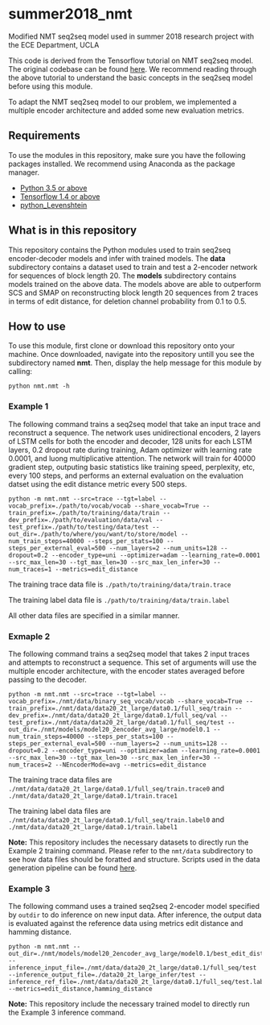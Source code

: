 # summer2018_nmt
Modified NMT seq2seq model used in summer 2018 research project with the ECE Department, UCLA

This code is derived from the Tensorflow tutorial on NMT seq2seq model. The original codebase can be found [here](https://github.com/tensorflow/nmt). We recommend reading through the above tutorial to understand the basic concepts in the seq2seq model before using this module. 

To adapt the NMT seq2seq model to our problem, we implemented a multiple encoder architecture and added some new evaluation metrics. 

## Requirements
To use the modules in this repository, make sure you have the following packages installed. We recommend using Anaconda as the package manager. 

* [Python 3.5 or above](https://www.python.org/)
* [Tensorflow 1.4 or above](https://www.tensorflow.org/)
* [python_Levenshtein](https://pypi.org/project/python-Levenshtein/)

## What is in this repository
This repository contains the Python modules used to train seq2seq encoder-decoder models and infer with trained models. The **data** subdirectory contains a dataset used to train and test a 2-encoder network for sequences of block length 20. The **models** subdirectory contains models trained on the above data. The models above are able to outperform SCS and SMAP on reconstructing block length 20 sequences from 2 traces in terms of edit distance, for deletion channel probability from 0.1 to 0.5. 


## How to use
To use this module, first clone or download this repository onto your machine. Once downloaded, navigate into the repository untill you see the subdirectory named **nmt**. Then, display the help message for this module by calling: 
``` shell
python nmt.nmt -h 
```

### Example 1
The following command trains a seq2seq model that take an input trace and reconstruct a sequence. The network uses unidirectional encoders, 2 layers of LSTM cells for both the encoder and decoder, 128 units for each LSTM layers, 0.2 dropout rate during training, Adam optimizer with learning rate 0.0001, and luong multiplicative attention. The network will train for 40000 gradient step, outputing basic statistics like training speed, perplexity, etc, every 100 steps, and performs an external evaluation on the evaluation datset using the edit distance metric every 500 steps. 

``` shell
python -m nmt.nmt --src=trace --tgt=label --vocab_prefix=./path/to/vocab/vocab --share_vocab=True --train_prefix=./path/to/training/data/train --dev_prefix=./path/to/evaluation/data/val --test_prefix=./path/to/testing/data/test --out_dir=./path/to/where/you/want/to/store/model --num_train_steps=40000 --steps_per_stats=100 --steps_per_external_eval=500 --num_layers=2 --num_units=128 --dropout=0.2 --encoder_type=uni --optimizer=adam --learning_rate=0.0001 --src_max_len=30 --tgt_max_len=30 --src_max_len_infer=30 --num_traces=1 --metrics=edit_distance
```

The training trace data file is ```./path/to/training/data/train.trace```

The training label data file is ```./path/to/training/data/train.label```

All other data files are specified in a similar manner.


### Exmaple 2
The following command trains a seq2seq model that takes 2 input traces and attempts to reconstruct a sequence. This set of arguments will use the multiple encoder architecture, with the encoder states averaged before passing to the decoder. 

``` shell
python -m nmt.nmt --src=trace --tgt=label --vocab_prefix=./nmt/data/binary_seq_vocab/vocab --share_vocab=True --train_prefix=./nmt/data/data20_2t_large/data0.1/full_seq/train --dev_prefix=./nmt/data/data20_2t_large/data0.1/full_seq/val --test_prefix=./nmt/data/data20_2t_large/data0.1/full_seq/test --out_dir=./nmt/models/model20_2encoder_avg_large/model0.1 --num_train_steps=40000 --steps_per_stats=100 --steps_per_external_eval=500 --num_layers=2 --num_units=128 --dropout=0.2 --encoder_type=uni --optimizer=adam --learning_rate=0.0001 --src_max_len=30 --tgt_max_len=30 --src_max_len_infer=30 --num_traces=2 --NEncoderMode=avg --metrics=edit_distance
```

The training trace data files are ```./nmt/data/data20_2t_large/data0.1/full_seq/train.trace0``` and ```./nmt/data/data20_2t_large/data0.1/train.trace1```

The training label data files are ```./nmt/data/data20_2t_large/data0.1/full_seq/train.label0``` and ```./nmt/data/data20_2t_large/data0.1/train.label1```

**Note:** This repository includes the necessary datasets to directly run the Example 2 training command. Please refer to the ```nmt/data``` subdirectory to see how data files should be foratted and structure. Scripts used in the data generation pipeline can be found [here](https://github.com/LeonAlexandre/seq-data-scripts).

### Example 3
The following command uses a trained seq2seq 2-encoder model specified by ```outdir``` to do inference on new input data. After inference, the output data is evaluated against the reference data using metrics edit distance and hamming distance. 

``` shell
python -m nmt.nmt --out_dir=./nmt/models/model20_2encoder_avg_large/model0.1/best_edit_distance/ --inference_input_file=./nmt/data/data20_2t_large/data0.1/full_seq/test --inference_output_file=./data20_2t_large_infer/test --inference_ref_file=./nmt/data/data20_2t_large/data0.1/full_seq/test.label --metrics=edit_distance,hamming_distance
```

**Note:** This repository include the necessary trained model to directly run the Example 3 inference command. 

